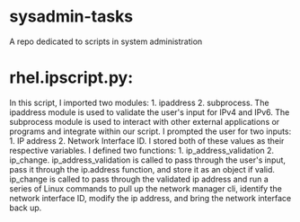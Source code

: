 # sysadmin-tasks
A repo dedicated to scripts in system administration 

# rhel.ipscript.py:
In this script, I imported two modules: 1. ipaddress 2. subprocess. The ipaddress module is used to validate the user's input for IPv4 and IPv6. The subprocess module is used to interact with other external applications or programs and integrate within our script. I prompted the user for two inputs: 1. IP address 2. Network Interface ID. I stored both of these values as their respective variables. I defined two functions: 1. ip_address_validation 2. ip_change. ip_address_validation is called to pass through the user's input, pass it through the ip.address function, and store it as an object if valid. ip_change is called to pass through the validated ip address and run a series of Linux commands to pull up the network manager cli, identify the network interface ID, modify the ip address, and bring the network interface back up. 
